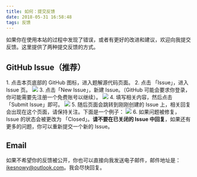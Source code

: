 ```yaml
---
title: 如何：提交反馈
date: 2018-05-31 16:58:48
tags: 反馈
---
```


如果你在使用本站的过程中发现了错误，或者有更好的改进和建议，欢迎向我提交反馈。这里提供了两种提交反馈的方式。

## GitHub Issue（推荐）

1\. 点击本页底部的 GitHub 图标，进入题解源代码页面。
2\. 点击 「Issue」，进入 Issue 页。
![](./1.png)
3\. 点击「New Issue」，新建 Issue。（GitHub 可能会要求你登录，你可能需要先注册一个免费账号以继续）。
![](./2.png)
4\. 填写相关内容，然后点击「Submit Issue」即可。
![](./3.png)
5\. 随后页面会跳转到刚刚创建的 Issue 上，相关回复会出现在这个页面，请保持关注。下面是一个例子：
![](./4.png)
6\. 如果问题被修复，Issue 的状态会被更改为 「Closed」。**请不要在已关闭的 Issue 中回复**，如果还有更多的问题，你可以重新提交一个新的 Issue。

## Email

如果不希望你的反馈被公开，你也可以直接向我发送电子邮件，邮件地址是：ikesnowy@outlook.com。我会尽快回复。